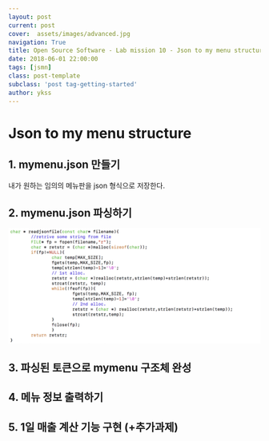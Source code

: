 ```yaml
---
layout: post
current: post
cover:  assets/images/advanced.jpg
navigation: True
title: Open Source Software - Lab mission 10 - Json to my menu structure
date: 2018-06-01 22:00:00
tags: [jsmn]
class: post-template
subclass: 'post tag-getting-started'
author: ykss
---
```


# Json to my menu structure

## 1. mymenu.json 만들기 
 
내가 원하는 임의의 메뉴판을 json 형식으로 저장한다.


## 2. mymenu.json 파싱하기

![lab9_5](/assets/images/lab9_5.png)

## 3. 파싱된 토큰으로 mymenu 구조체 완성

## 4. 메뉴 정보 출력하기

## 5. 1일 매출 계산 기능 구현 (+추가과제)